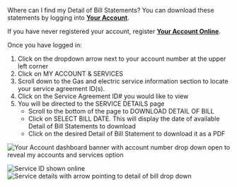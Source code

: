 Where can I find my Detail of Bill Statements?
You can download these statements by logging into [**Your
Account**](https://m.pge.com/?WT.pgeac=Nav_yourAccountRes#login).

If you have never registered your account, register [**Your Account
Online**](https://m.pge.com/?WT.pgeac=Nav_yourAccountRes#registration).

Once you have logged in:

  1. Click on the dropdown arrow next to your account number at the upper left corner
  2. Click on MY ACCOUNT & SERVICES
  3. Scroll down to the Gas and electric service information section to locate your service agreement ID(s).
  4. Click on the Service Agreement ID# you would like to view
  5. You will be directed to the SERVICE DETAILS page 
     * Scroll to the bottom of the page to DOWNLOAD DETAIL OF BILL
     * Click on SELECT BILL DATE. This will display the date of available Detail of Bill Statements to download
     * Click on the desired Detail of Bill Statement to download it as a PDF

![Your Account dashboard banner with account number drop down open to reveal
my accounts and services
option](/servlet/rtaImage?eid=ka08Y000000GB3s&feoid=00N1M00000FFYIt&refid=0EM8Y00000BDrJL)

![Service ID shown
online](/servlet/rtaImage?eid=ka08Y000000GB3s&feoid=00N1M00000FFYIt&refid=0EM8Y00000BDrJF)![Service
details with arrow pointing to detail of bill drop
down](/servlet/rtaImage?eid=ka08Y000000GB3s&feoid=00N1M00000FFYIt&refid=0EM8Y00000BDrJH)



